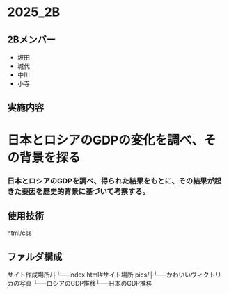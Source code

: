 # 2025_2B

## 2Bメンバー
- 坂田
- 城代
- 中川
- 小寺

## 実施内容
# 日本とロシアのGDPの変化を調べ、その背景を探る
### 日本とロシアのGDPを調べ、得られた結果をもとに、その結果が起きた要因を歴史的背景に基づいて考察する。
## 使用技術
html/css
## ファルダ構成
サイト作成場所/├└──index.html#サイト場所 
pics/├└──かわいいヴィクトリカの写真 └──ロシアのGDP推移└──日本のGDP推移